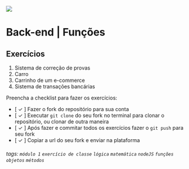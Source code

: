 ![](https://i.imgur.com/xG74tOh.png)

# Back-end | Funções

## Exercícios

1.  Sistema de correção de provas
2.  Carro
3.  Carrinho de um e-commerce
4.  Sistema de transações bancárias

Preencha a checklist para fazer os exercícios:

-   [ ✓ ] Fazer o fork do repositório para sua conta
-   [ ✓ ] Executar `git clone` do seu fork no terminal para clonar o repositório, ou clonar de outra maneira
-   [ ✓ ] Após fazer e commitar todos os exercícios fazer o `git push` para seu fork
-   [ ✓ ] Copiar a url do seu fork e enviar na plataforma

###### tags: `módulo 1` `exercício de classe` `lógica` `matemática` `nodeJS` `funções` `objetos` `métodos`
